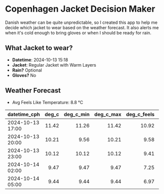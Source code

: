 
# Copenhagen Jacket Decision Maker

Danish weather can be quite unpredictable, so I created this app to help me decide which jacket to wear based on the weather forecast. 
It also alerts me when it's cold enough to bring gloves or when I should be ready for rain.

## What Jacket to wear?

- **Datetime**: 2024-10-13 15:18
- **Jacket**: Regular Jacket with Warm Layers
- **Rain?** Optional
- **Gloves?** No

## Weather Forecast
- Avg Feels Like Temperature: 8.8 °C

| datetime_cph     |   deg_c |   deg_c_min |   deg_c_max |   deg_c_feels | weather   | wind   | rain   |
|:-----------------|--------:|------------:|------------:|--------------:|:----------|:-------|:-------|
| 2024-10-13 17:00 |   11.42 |       11.26 |       11.42 |         10.92 | Rain      | Low    | Low    |
| 2024-10-13 20:00 |   10.21 |        9.56 |       10.21 |          9.58 | Clouds    | Low    | None   |
| 2024-10-13 23:00 |   10.12 |       10.12 |       10.12 |          9.41 | Clouds    | Low    | None   |
| 2024-10-14 02:00 |    9.47 |        9.47 |        9.47 |          7.25 | Clouds    | Low    | None   |
| 2024-10-14 05:00 |    9.44 |        9.44 |        9.44 |          6.97 | Clouds    | Low    | None   |
        